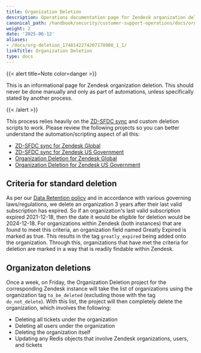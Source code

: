 ```yaml
---
title: Organization Deletion
description: Operations documentation page for Zendesk organization deletion
canonical_path: /handbook/security/customer-support-operations/docs/org-deletion
weight: 2
date: '2025-06-12'
aliases:
- /docs/org-deletion_1748142274207178980_1_1/
linkTitle: Organization Deletion
type: docs
---
```


{{< alert title=Note color=danger >}}

This is an informational page for Zendesk organization deletion. This should never be done manually and only as part of automations, unless specifically stated by another process.

{{< /alert >}}

This process relies heavily on the [ZD-SFDC sync](./zd-sfdc-sync) and custom deletion scripts to work. Please review the following projects so you can better understand the automation/scripting aspect of all this:

- [ZD-SFDC sync for Zendesk Global](https://gitlab.com/gitlab-support-readiness/zendesk-global/zendesk-salesforce-sync)
- [ZD-SFDC sync for Zendesk US Government](https://gitlab.com/gitlab-support-readiness/zendesk-us-government/zendesk-salesforce-sync)
- [Organization Deletion for Zendesk Global](https://gitlab.com/gitlab-support-readiness/zendesk-global/organizations/deletion)
- [Organization Deletion for Zendesk US Government](https://gitlab.com/gitlab-support-readiness/zendesk-us-government/organizations/deletion)

## Criteria for standard deletion

As per our [Data Retention policy](https://about.gitlab.com/privacy/#data-retention) and in accordance with various governing laws/regulations, we delete an organization 3 years after their last valid subscription has expired. So if an organization's last valid subscription expired 2021-12-18, then the date it would be eligible for deletion would be 2024-12-18. For organizations within Zendesk (both instances) that are found to meet this criteria, an organization field named Greatly Expired is marked as true. This results in the tag `greatly_expired` being added onto the organization. Through this, organizations that have met the criteria for deletion are marked in a way that is readily findable within Zendesk.

## Organizaton deletions

Once a week, on Friday, the Organization Deletion project for the corresponding Zendesk instance will take the list of organizations using the organization tag `to_be_deleted` (excluding those with the tag `do_not_delete`). With this list, the project will then completely delete the organization, which involves the following:

- Deleting all tickets under the organization
- Deleting all users under the organization
- Deleting the organization itself
- Updating any Redis objects that involve Zendesk organizations, users, and tickets
